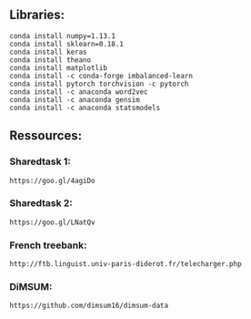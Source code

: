 ## Libraries:

    conda install numpy=1.13.1
    conda install sklearn=0.18.1
    conda install keras
    conda install theano
    conda install matplotlib
    conda install -c conda-forge imbalanced-learn
    conda install pytorch torchvision -c pytorch
    conda install -c anaconda word2vec
    conda install -c anaconda gensim
    conda install -c anaconda statsmodels

## Ressources:

### Sharedtask 1:

    https://goo.gl/4agiDo

### Sharedtask 2:

    https://goo.gl/LNatQv

### French treebank:

    http://ftb.linguist.univ-paris-diderot.fr/telecharger.php

### DiMSUM:

    https://github.com/dimsum16/dimsum-data